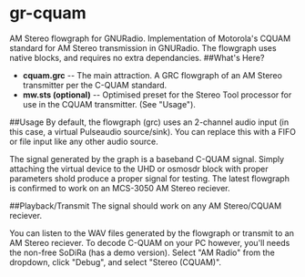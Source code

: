 gr-cquam
=====

AM Stereo flowgraph for GNURadio. Implementation of Motorola's CQUAM standard for AM Stereo transmission in GNURadio. The flowgraph uses native blocks, and requires no extra dependancies.
##What's Here?
* **cquam.grc** -- The main attraction. A GRC flowgraph of an AM Stereo transmitter per the C-QUAM standard.
* **mw.sts (optional)** -- Optimised preset for the Stereo Tool processor for use in the CQUAM transmitter. (See "Usage").

##Usage
By default, the flowgraph (grc) uses an 2-channel audio input (in this case, a virtual Pulseaudio source/sink). You can replace this with a FIFO or file input like any other audio source.

The signal generated by the graph is a baseband C-QUAM signal. Simply attaching the virtual device to the UHD or osmosdr block with proper parameters shold produce a proper signal for testing. The latest flowgraph is confirmed to work on an MCS-3050 AM Stereo reciever.

##Playback/Transmit
The signal should work on any AM Stereo/CQUAM reciever.

You can listen to the WAV files generated by the flowgraph or transmit to an AM Stereo reciever. To decode C-QUAM on your PC however, you'll needs the non-free SoDiRa (has a demo version). Select "AM Radio" from the dropdown, click "Debug", and select "Stereo (CQUAM)".
